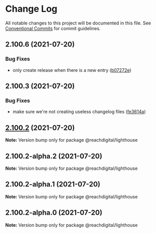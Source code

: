 # Change Log

All notable changes to this project will be documented in this file.
See [Conventional Commits](https://conventionalcommits.org) for commit guidelines.

## 2.100.6 (2021-07-20)


### Bug Fixes

* only create release when there is a new entry ([b07272e](https://github.com/ho-nl/m2-pwa/commit/b07272e4e74ee0bec3677e35ce3ee7e02231971a))





## 2.100.3 (2021-07-20)


### Bug Fixes

* make sure we're not creating useless changelog files ([fe3614a](https://github.com/ho-nl/m2-pwa/commit/fe3614a8480c7f1c68d673da2bb84805112a6643))





## [2.100.2](https://github.com/ho-nl/m2-pwa/compare/@reachdigital/lighthouse@2.100.2-alpha.2...@reachdigital/lighthouse@2.100.2) (2021-07-20)

**Note:** Version bump only for package @reachdigital/lighthouse





## 2.100.2-alpha.2 (2021-07-20)

**Note:** Version bump only for package @reachdigital/lighthouse





## 2.100.2-alpha.1 (2021-07-20)

**Note:** Version bump only for package @reachdigital/lighthouse





## 2.100.2-alpha.0 (2021-07-20)

**Note:** Version bump only for package @reachdigital/lighthouse
